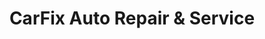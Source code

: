 ---
title: "CarFix Auto Repair & Service"
url: /north-tonawanda/carfix-auto-repair-und-service/
shop: Autowerkstatt
---